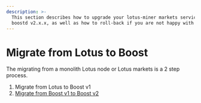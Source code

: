 ```yaml
---
description: >-
  This section describes how to upgrade your lotus-miner markets service to
  boostd v2.x.x, as well as how to roll-back if you are not happy with boostd
---
```


# Migrate from Lotus to Boost

The migrating from a monolith Lotus node or Lotus markets is a 2 step process.

1. Migrate from Lotus to Boost v1
2. [Migrate from Boost v1 to Boost v2](how-to-migrate-boost-v1-to-boost-v2.md)

